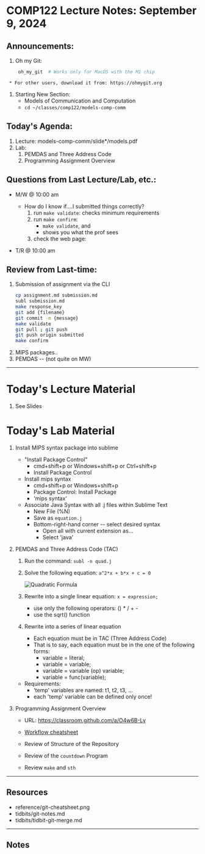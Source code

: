 # COMP122 Lecture Notes: September 9, 2024

## Announcements:
   1. Oh my Git:  
      ```bash
       oh_my_git  # Works only for MacOS with the M1 chip
      ```
     * For other users, download it from: https://ohmygit.org

   1. Starting New Section:  
      - Models of Communication and Computation
      - `cd ~/classes/comp122/models-comp-comm`

## Today's Agenda:
   1. Lecture: models-comp-comm/slide*/models.pdf
   1. Lab:
      1. PEMDAS and Three Address Code
      1. Programming Assignment Overview


## Questions from Last Lecture/Lab, etc.:
   * M/W @ 10:00 am
     - How do I know if....I submitted things correctly?
       1. run `make validate`: checks minimum requirements
       1. run `make confirm`: 
          - `make validate`, and 
          - shows you what the prof sees
       1. check the web page:

   * T/R @ 10:00 am


## Review from Last-time:

   1. Submission of assignment via the CLI
      ```bash
      cp assignment.md submission.md
      subl submission.md
      make response_key
      git add {filename}
      git commit -m {message}
      make validate
      git pull ; git push
      git push origin submitted
      make confirm
      ```
   1. MIPS packages..
   1. PEMDAS -- (not quite on MW)

---
# Today's Lecture Material

  1. See Slides


# Today's Lab Material

  1. Install MIPS syntax package into sublime
     - "Install Package Control"
        * cmd+shift+p  or Windows+shift+p or Ctrl+shift+p
        * Install Package Control
      - Install mips syntax
        * cmd+shift+p or Windows+shift+p
        * Package Control: Install Package 
        * 'mips syntax'
      - Associate Java Syntax with all .j files within Sublime Text
        * New File (%N)
        * Save as `equation.j`
        * Bottom-right-hand corner -- select desired syntax
          - Open all with current extension as...
          - Select 'java'

  1. PEMDAS and Three Address Code (TAC)
     1. Run the command:  `subl -n quad.j`

     1. Solve the following equation:  ``a^2*x + b*x + c = 0``

        ![Quadratic Formula](quadratic_formula.png)

     1. Rewrite into a single linear equation: ``x = expression;``
        - use only the following operators: () * / + -
        - use the sqrt() function

     1. Rewrite into a series of linear equation
        - Each equation must be in TAC (Three Address Code)
        - That is to say, each equation must be in the one of the following forms:
          * variable = literal;
          * variable = variable;
          * variable = variable (op) variable;
          * variable = func(variable);

     * Requirements:
       - 'temp' variables are named: t1, t2, t3, ...
       - each 'temp' variable can be defined only once!

  1. Programming Assignment Overview
     - URL: https://classroom.github.com/a/O4w6B-Ly
      
     - [Workflow cheatsheet](../reference/programming_workflow.md)

     - Review of Structure of the Repository
     - Review of the `countdown` Program
     - Review `make` and `sth`



---
## Resources
   * reference/git-cheatsheet.png
   * tidbits/git-notes.md
   * tidbits/tidbit-git-merge.md 

---
<!-- This section for student's to place their own notes. -->
<!-- This section will not be updated by the Professor.   -->

## Notes  


